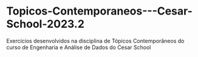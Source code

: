 # Topicos-Contemporaneos---Cesar-School-2023.2
Exercícios desenvolvidos na disciplina de Tópicos Contemporâneos do curso de Engenharia e Análise de Dados do Cesar School
